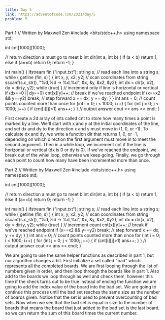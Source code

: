 ```yaml
---
title: Day 5
link: https://adventofcode.com/2021/day/5
problem: 5
---
```

Part 1
<cpp>// Written by Maxwell Zen
#include &lt;bits/stdc++.h>
using namespace std;

int cnt[1000][1000];

// return direction a must go to meet b
int dir(int a, int b) {
    if (a < b) return 1;
    else if (a==b) return 0;
    return -1;
}

int main() {
    ifstream fin ("input.txt");
    string s;
    // read each line into a string s;
    while ( getline (fin, s) ) {
        int x, y, x2, y2;
        // scan coordinates from string
        sscanf(s.c_str(), "%d,%d -> %d,%d", &x, &y, &x2, &y2);
        int dx = dir(x, x2), dy = dir(y, y2);
        while (true) {
            // increment only if line is horizontal or vertical
            if (dx==0 || dy==0) cnt[x][y]++;
            // break if we've reached endpoint
            if (x==x2 && y==y2) break;
            // step forward
            x += dx; y += dy;
        }
    }
    int ans = 0;
    // count points counted more than once
    for (int i = 0; i < 1000; i++) {
        for (int j = 0; j < 1000; j++) {
            if (cnt[i][j]>1) ans++;
        }
    }
    // output answer
    cout << ans << endl;
}</cpp>

First create a 2d array of ints called cnt to store how many times a point is marked by a line. We'll start with x and y at the initial coordinates of the line, and set dx and dy to the direction x and y must move in (1, 0, or -1). To calculate dx and dy, we write a function dir that returns 1, 0, or -1, depending on which direction the first argument must move in to meet the second argument. Then in a while loop, we increment cnt if the line is horizontal or vertical (dx is 0 or dy is 0). If we've reached the endpoint, we break out of the whiel loop, otherwise we keep going. Finally, we go through each point to count how many have been incremented more than once.

Part 2
<cpp>// Written by Maxwell Zen
#include &lt;bits/stdc++.h>
using namespace std;

int cnt[1000][1000];

// return direction a must go to meet b
int dir(int a, int b) {
    if (a < b) return 1;
    else if (a==b) return 0;
    return -1;
}

int main() {
    ifstream fin ("input.txt");
    string s;
    // read each line into a string s;
    while ( getline (fin, s) ) {
        int x, y, x2, y2;
        // scan coordinates from string
        sscanf(s.c_str(), "%d,%d -> %d,%d", &x, &y, &x2, &y2);
        int dx = dir(x, x2), dy = dir(y, y2);
        while (true) {
            // increment count
            cnt[x][y]++;
            // break if we've reached endpoint
            if (x==x2 && y==y2) break;
            // step forward
            x += dx; y += dy;
        }
    }
    int ans = 0;
    // count points counted more than once
    for (int i = 0; i < 1000; i++) {
        for (int j = 0; j < 1000; j++) {
            if (cnt[i][j]>1) ans++;
        }
    }
    // output answer
    cout << ans << endl;
}</cpp>

We are going to use the same helper functions as described in part 1, but our algorithm changes a bit. First initialize a set called "bad" which represents all the completed boards. We are first looping through the list of numbers given in order, and then loop through the boards like in part 1. Also add to the boards we loop through as well and check them, however this time if the check turns out to be true instead of ending the function we are going to add the index value of the board into the bad set. We are going to continue this process until the bad set reaches the same size as the number of boards given. Notice that the set is used to prevent overcounting of bad sets. Now when we see that the bad set is equal in size to the number of boards that means the board that just added to the bad set is the last board, so we can return the sum of this board times the current number.